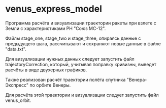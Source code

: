 # venus_express_model


Программа расчёта и визуализации траектории ракеты при взлете с Земли с характеристиками РН "Союз МС-12".

Файлы stage_one, stage_two и stage_three, опираясь данные с предыдущего шага, рассчитывают и сохраняют новые данные в файле "data.txt". 

Для визуализации нужных данных следует запустить файл trajectoryCorrection, который, учитывая поправку кривизны, выведет расчёты в виде двухерных графиков.

Также реализован расчёт траектории полёта спутника "Венера-Экспресс" по орбите Венеры.

Для расчёта этой траектории и визуализации следует запустить файл venus_orbit.

